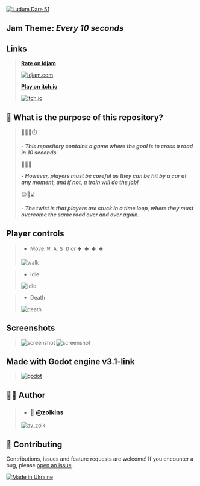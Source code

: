 [![Ludum Dare 51](https://static.jam.host/raw/f84/a4/z/5347c.png)](https://ldjam.com/events/ludum-dare/51/roadgame)

## Jam Theme: *Every 10 seconds*

## Links

>[**Rate on ldjam**](https://ldjam.com/events/ludum-dare/51/roadgame)
>
>[![ldjam.com](https://i.imgur.com/v9bwMBS.png)](https://ldjam.com/events/ludum-dare/51/roadgame)
>
>[**Play on itch.io**](https://zolkins.itch.io/road-game)
>
>[![itch.io](https://i.imgur.com/RadK1jF.png)](https://zolkins.itch.io/road-game)
>


## 🤔 What is the purpose of this repository?
>
>🚦🏃‍♂️⏱️
>
>***- This repository contains a game where the goal is to cross a road in 10 seconds.*** 
>
>🚗💥🚂
>
>***- However, players must be careful as they can be hit by a car at any moment, and if not, a train will do the job!*** 
>
>😵🔄⌛
>
>***- The twist is that players are stuck in a time loop, where they must overcome the same road over and over again.***
>

##  Player controls

>- Move: <kbd>W A S D</kbd> or  <kbd>🢁 🢀 🢃 🢂</kbd> 
>
>![walk](https://i.imgur.com/ahNHGYx.gif)

>- Idle
>
>![idle](https://i.imgur.com/l9ktEZV.gif)

>- Death
>
>![death](https://i.imgur.com/TVzfOxD.gif)

## Screenshots
>![screenshot](https://i.imgur.com/w2ba3Wf.png)
>![screenshot](https://i.imgur.com/u7bHZNf.png)
>

##  Made with Godot engine v3.1-link
>[![godot](https://i.imgur.com/bVjKYem.png)](https://github.com/godotengine/godot)

## 👨‍💻 Author
>- ### 👤 [@zolkins](https://github.com/zolkins)
>![av_zolk](https://avatars.githubusercontent.com/u/57059372)

##  🤝 Contributing
Contributions, issues and feature requests are welcome!
If you encounter a bug, please [open an issue](https://github.com/zolkins/RoadGame/issues/new).

[![Made in Ukraine](https://i.imgur.com/WNuB6C0.png)](https://u24.gov.ua/)
